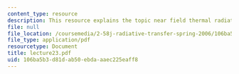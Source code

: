 ```yaml
---
content_type: resource
description: This resource explains the topic near field thermal radiation.
file: null
file_location: /coursemedia/2-58j-radiative-transfer-spring-2006/106ba5b3d81dab50ebdaaaec225eaff8_lecture23.pdf
file_type: application/pdf
resourcetype: Document
title: lecture23.pdf
uid: 106ba5b3-d81d-ab50-ebda-aaec225eaff8
---
```


